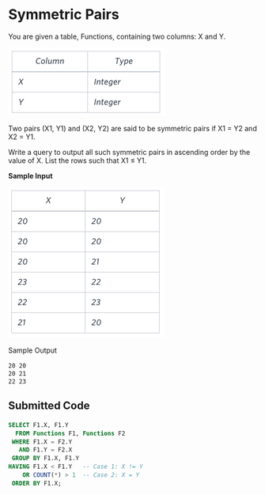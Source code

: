# Symmetric Pairs

You are given a table, Functions, containing two columns: X and Y.

![](../src/1443818798-51909e977d-1.png)

Two pairs (X1, Y1) and (X2, Y2) are said to be symmetric pairs if X1 = Y2 and X2 = Y1.

Write a query to output all such symmetric pairs in ascending order by the value of X. List the rows such that X1 ≤ Y1.

**Sample Input**

![](../src/1443818693-b384c24e35-2.png)

Sample Output

```
20 20
20 21
22 23
```

## Submitted Code

```sql
SELECT F1.X, F1.Y
  FROM Functions F1, Functions F2
 WHERE F1.X = F2.Y
   AND F1.Y = F2.X
 GROUP BY F1.X, F1.Y
HAVING F1.X < F1.Y   -- Case 1: X != Y
    OR COUNT(*) > 1  -- Case 2: X = Y
 ORDER BY F1.X;
```
